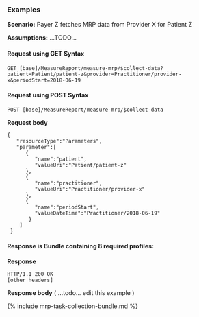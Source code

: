 ### Examples

**Scenario:** Payer Z fetches MRP data from Provider X for Patient Z

**Assumptions:** ...TODO...

#### Request using  GET Syntax

`GET [base]/MeasureReport/measure-mrp/$collect-data?patient=Patient/patient-z&provider=Practitioner/provider-x&periodStart=2018-06-19`

#### Request using POST Syntax

`POST [base]/MeasureReport/measure-mrp/$collect-data`

**Request body**

~~~
{
   "resourceType":"Parameters",
   "parameter":[
      {
         "name":"patient",
         "valueUri":"Patient/patient-z"
      },
      {
         "name":"practitioner",
         "valueUri":"Practitioner/provider-x"
      },
      {
         "name":"periodStart",
         "valueDateTime":"Practitioner/2018-06-19"
       }
    ]
 }
~~~

#### Response is Bundle containing 8 required profiles:

**Response**

~~~
HTTP/1.1 200 OK
[other headers]
~~~

**Response body**  ( ...todo... edit this example )

{% include mrp-task-collection-bundle.md %}
